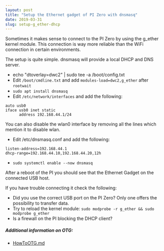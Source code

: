 ```yaml
---
layout: post
title: "Setup the Ethernet gadget of PI Zero with dnsmasq"
date: 2019-03-31
slug: setup-g_ether-dhcp
---
```


Sometimes it makes sense to connect to the PI Zero by using the g_ether kernel module. This
connection is way more reliable than the WiFi connection in certain environments.

The setup is quite simple. dnsmasq will provide a local DHCP and DNS server.

- echo "dtoverlay=dwc2" | sudo tee -a /boot/config.txt 
- Edit `/boot/cmdline.txt` and add `modules-load=dwc2,g_ether` after `rootwait`
- `sudo apt install dnsmasq`
- Edit `/etc/network/interfaces` and add the following:
```
auto usb0
iface usb0 inet static
      address 192.168.44.1/24
```
  You can also disable the wlan0 interface by removing all the lines which mention it to disable
  wlan.

- Edit /etc/dnsmasq.conf and add the following:
```
listen-address=192.168.44.1
dhcp-range=192.168.44.10,192.168.44.20,12h
```

- `sudo systemctl enable --now dnsmasq`

After a reboot of the PI you should see that the Ethernet Gadget on the connected USB host.

If you have trouble connecting it check the following:

- Did you use the correct USB port on the PI Zero? Only one offers the possibility to transfer data.
- Try to reload the kernel module: `sudo modprobe -r g_ether && sudo modprobe g_ether`
- Is a firewall on the PI blocking the DHCP client?


##### Additional information on OTG:

- [HowToOTG.md](https://gist.github.com/gbaman/50b6cca61dd1c3f88f41)

